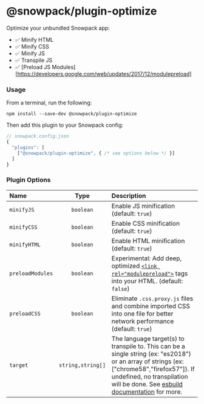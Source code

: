 # @snowpack/plugin-optimize

Optimize your unbundled Snowpack app:

- ✅ Minify HTML
- ✅ Minify CSS
- ✅ Minify JS
- ✅ Transpile JS
- ✅ [Preload JS Modules][https://developers.google.com/web/updates/2017/12/modulepreload]

### Usage

From a terminal, run the following:

```
npm install --save-dev @snowpack/plugin-optimize
```

Then add this plugin to your Snowpack config:

```js
// snowpack.config.json
{
  "plugins": [
    ["@snowpack/plugin-optimize", { /* see options below */ }]
  ]
}
```

### Plugin Options

| Name             |       Type        | Description                                                                                                                                                                                                                                                    |
| :--------------- | :---------------: | :------------------------------------------------------------------------------------------------------------------------------------------------------------------------------------------------------------------------------------------------------------- |
| `minifyJS`       |     `boolean`     | Enable JS minification (default: `true`)                                                                                                                                                                                                                       |
| `minifyCSS`      |     `boolean`     | Enable CSS minification (default: `true`)                                                                                                                                                                                                                      |
| `minifyHTML`     |     `boolean`     | Enable HTML minification (default: `true`)                                                                                                                                                                                                                     |
| `preloadModules` |     `boolean`     | Experimental: Add deep, optimized [`<link rel="modulepreload">`](https://developers.google.com/web/updates/2017/12/modulepreload) tags into your HTML. (default: `false`)                                                                                      |
| `preloadCSS`     |     `boolean`     | Eliminate `.css.proxy.js` files and combine imported CSS into one file for better network performance (default: `true`)                                                                                                                                        |
| `target`         | `string,string[]` | The language target(s) to transpile to. This can be a single string (ex: "es2018") or an array of strings (ex: ["chrome58","firefox57"]). If undefined, no transpilation will be done. See [esbuild documentation](https://github.com/evanw/esbuild) for more. |
